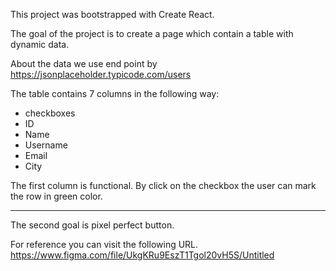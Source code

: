 This project was bootstrapped with Create React.

The goal of the project is to create a page which contain a table with dynamic data.

About the data we use end point by https://jsonplaceholder.typicode.com/users

The table contains 7 columns in the following way:
 - checkboxes
 - ID
 - Name
 - Username
 - Email
 - City

 The first column is functional. By click on the checkbox the user can mark the row in green color.

-------------------------------------

 The second goal is pixel perfect button.

 For reference you can visit the following URL.
 https://www.figma.com/file/UkgKRu9EszT1Tgol20vH5S/Untitled

